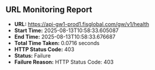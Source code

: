## URL Monitoring Report

- **URL:** https://api-gw1-prod1.fisglobal.com/gw/v1/health
- **Start Time:** 2025-08-13T10:58:33.605087
- **End Time:** 2025-08-13T10:58:33.676687
- **Total Time Taken:** 0.0716 seconds
- **HTTP Status Code:** 403
- **Status:** Failure
- **Failure Reason:** HTTP Status Code: 403
